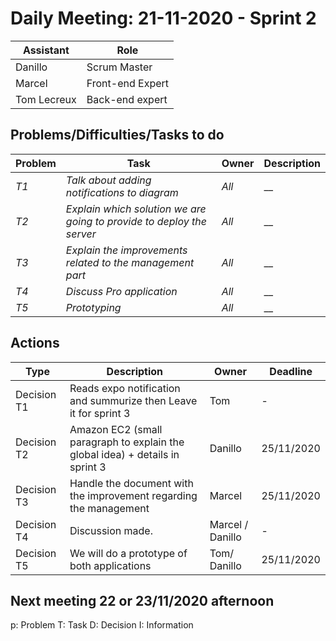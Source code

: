 # Daily Meeting: 21-11-2020 - Sprint 2

| Assistant  | Role  |  
|---|---|
| Danillo  | Scrum Master  |   
| Marcel |  Front-end Expert |  
| Tom Lecreux |  Back-end expert |  


## Problems/Difficulties/Tasks to do
| Problem  | Task  | Owner | Description |
|---|---|---|---|
| _T1_ | _Talk about adding notifications to diagram_| _All_ | __|
| _T2_ | _Explain which solution we are going to provide to deploy the server_ | _All_ | __|
| _T3_ | _Explain the improvements related to the management part_ | _All_ | __|
| _T4_ | _Discuss Pro application_ | _All_ | __|
| _T5_ | _Prototyping_ | _All_ | __|


## Actions
| Type  | Description  | Owner | Deadline |
|---|---|---|---|
| Decision T1 | Reads expo notification and summurize then Leave it for sprint 3  | Tom | - |
| Decision T2 | Amazon EC2 (small paragraph to explain the global idea) + details in sprint 3 | Danillo | 25/11/2020  |
| Decision T3 | Handle the document with the improvement regarding the management | Marcel | 25/11/2020  |
| Decision T4 | Discussion made. | Marcel / Danillo | -  |
| Decision T5 | We will do a prototype of both applications | Tom/ Danillo | 25/11/2020  |

## Next meeting 22 or 23/11/2020 afternoon

p: Problem
T: Task
D: Decision
I: Information
